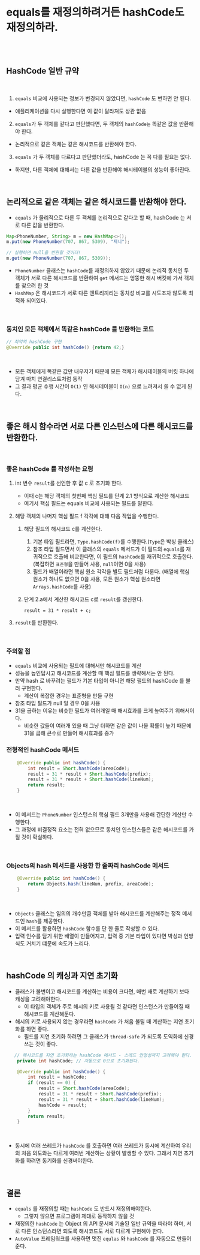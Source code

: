 # equals를 재정의하려거든 hashCode도 재정의하라.

</br>
</br>

## HashCode 일반 규약
</br>

1. `equals` 비교에 사용되는 정보가 변경되지 않았다면, `hashCode` 도 변하면 안 된다.
- 애플리케이션을 다시 실행한다면 이 값이 달라져도 상관 없음

2. `equals`가 두 객체를 같다고 판단했다면, 두 객체의 `hashCode는` 똑같은 값을 반환해야 한다.
- 논리적으로 같은 객체는 같은 해시코드를 반환해야 한다.

3. `equals` 가 두 객체를 다르다고 판단했더라도, hashCode 는 꼭 다를 필요는 없다.
- 하지만, 다른 객체에 대해서는 다른 값을 반환해야 해시테이블의 성능이 좋아진다.

</br>


## 논리적으로 같은 객체는 같은 해시코드를 반환해야 한다.
- `equals` 가 물리적으로 다른 두 객체를 논리적으로 같다고 할 때, hashCode 는 서로 다른 값을 반환한다.

```java
Map<PhoneNumber, String> m = new HashMap<>();
m.put(new PhoneNumber(707, 867, 5309), "제니");

// 실행하면 null을 반환할 것이다!
m.get(new PhoneNumber(707, 867, 5309));
```
- `PhoneNumber` 클래스는 `hashCode`를 재정의하지 않았기 때문에 논리적 동치인 두 객체가 서로 다른 해시코드를 반환하여 `get` 메서드는 엉뚱한 해시 버킷에 가서 객체를 찾으려 한 것
- `HashMap` 은 해시코드가 서로 다른 엔트리끼리는 동치성 비교를 시도조차 않도록 최적화 되어있다.

</br>

### 동치인 모든 객체에서 똑같은 hashCode 를 반환하는 코드

```java
// 최악의 hashCode 구현
@Override public int hashCode() {return 42;}
```
</br>

- 모든 객체에게 똑같은 값만 내우저기 때문에 모든 객체가 해시테이블의 버킷 하나에 담겨 마치 연결리스트처럼 동작
- 그 결과 평균 수행 시간이 `O(1)` 인 해시테이블이 `O(n)` 으로 느려져서 쓸 수 없게 된다.

</br>

## 좋은 해시 함수라면 서로 다른 인스턴스에 다른 해시코드를 반환한다.

</br>

### 좋은 hashCode 를 작성하는 요령


1. int 변수 `result`를 선언한 후 값 c 로 초기화 한다.
   - 이때 c는 해당 객체의 첫번째 핵심 필드를 단계 2.1 방식으로 계산한 해시코드
   - 여기서 핵심 필드는 equals 비교에 사용되는 필드를 말한다.
    
2. 해당 객체의 나머지 핵심 필드 f 각각에 대해 다음 작업을 수행한다.
    1. 해당 필드의 해시코드 c를 계산한다.
        1. 기본 타입 필드라면, `Type.hashCode(f)`를 수행한다.(`Type`은 박싱 클래스)
        2. 참조 타입 필드면서 이 클래스의 `equals` 메서드가 이 필드의 `equals`를 재귀적으로 호출해 비교한다면, 이 필드의 `hashCode`를 재귀적으로 호출한다. (복잡하면 `표준형`을 만들어 사용, `null`이면 0을 사용)
        3. 필드가 배열이라면 핵심 원소 각각을 별도 필드처럼 다룬다. (배열에 핵심 원소가 하나도 없으면 0을 사용, 모든 원소가 핵심 원소라면 `Arrays.hashCode`를 사용)
    2. 단계 2.a에서 계산한 해시코드 c로 `result`를 갱신한다.
        
        ```
        result = 31 * result + c;
        ```
        
4. `result`를 반환한다.
   
</br>

### 주의할 점
- `equals` 비교에 사용되는 필드에 대해서만 해시코드를 계산
- 성능을 높인답시고 해시코드를 계산할 때 핵심 필드를 생략해서는 안 된다.
- 만약 hash 로 바꾸려는 필드가 기본 타입이 아니면 해당 필드의 hashCode 를 불러 구현한다.
  - 계산이 복잡한 경우는 표준형을 만들 구현
- 참조 타입 필드가 null 일 경우 0을 사용
- 31을 곱하는 이유는 비슷한 필드가 여러개일 때 해시효과를 크게 높여주기 위해서이다.
  - 비슷한 값들이 여러개 있을 때 그냥 더하면 같은 값이 나올 확률이 높기 때문에 31을 곱해 큰수로 만들어 해시효과를 증가



### 전형적인 hashCode 메서드

```java
    @Override public int hashCode() {
        int result = Short.hashCode(areaCode);
        result = 31 * result + Short.hashCode(prefix);
        result = 31 * result + Short.hashCode(lineNum);
        return result;
    }
```
</br>

- 이 메서드는 `PhoneNumber` 인스턴스의 핵심 필드 3개만을 사용해 간단한 계산만 수행한다.
- 그 과정에 비결정적 요소는 전혀 없으므로 동치인 인스턴스들은 같은 해시코드를 가질 것이 확실하다.
  
</br>


### Objects의 hash 메서드를 사용한 한 줄짜리 hashCode 메서드

```java
    @Override public int hashCode() {
        return Objects.hash(lineNum, prefix, areaCode);
    }
```
</br>

- `Objects` 클래스는 임의의 개수만큼 객체를 받아 해시코드를 계산해주는 정적 메서드인 `hash`를 제공한다.
- 이 메서드를 활용하면 `hashCode` 함수를 단 한 줄로 작성할 수 있다.
- 입력 인수를 담기 위한 배열이 만들어지고, 입력 중 기본 타입이 있다면 박싱과 언방식도 거치기 떄문에 속도가 느리다.

</br>

## hashCode 의 캐싱과 지연 초기화
- 클래스가 불변이고 해시코드를 계산하는 비용이 크다면, 매번 새로 계산하기 보다 캐싱을 고려해야한다.
  - 이 타입의 객체가 주로 해시의 키로 사용될 것 같다면 인스턴스가 만들어질 때 해시코드를 계산해둔다.
- 해시의 키로 사용되지 않는 경우라면 `hashCode` 가 처음 불릴 때 계산하는 지연 초기화를 하면 좋다.
  - 필드를 지연 초기화 하려면 그 클래스가 `thread-safe` 가 되도록 도익화에 신경 쓰는 것이 좋다.

```java
   // 해시코드를 지연 초기화하는 hashCode 메서드 - 스레드 안정성까지 고려해야 한다.
    private int hashCode; // 자동으로 0으로 초기화된다.

    @Override public int hashCode() {
        int result = hashCode;
        if (result == 0) {
            result = Short.hashCode(areaCode);
            result = 31 * result + Short.hashCode(prefix);
            result = 31 * result + Short.hashCode(lineNum);
            hashCode = result;
        }
        return result;
    }
```
</br>

- 동시에 여러 쓰레드가 `hashCode` 를 호출하면 여러 쓰레드가 동시에 계산하여 우리의 처음 의도와는 다르게 여러번 계산하는 상황이 발생할 수 있다.
그래서 지연 초기화를 하려면 동기화를 신경써야한다.


</br>

## 결론
- `equals` 를 재정의할 때는 `hashCode` 도 반드시 재정의해야한다.
  - 그렇지 않으면 프로그램이 제대로 동작하지 않을 것
- 재정의한 `hashCode` 는 Object 의 API 문서에 기술된 일반 규약을 따라야 하며, 서로 다른 인스턴스라면 되도록 해시코드도 서로 다르게 구현해야 한다.
- `AutoValue` 프레임워크를 사용하면 멋진 `equlas` 와 `hashCode` 를 자동으로 만들어준다.
